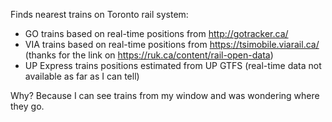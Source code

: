 Finds nearest trains on Toronto rail system:
- GO trains based on real-time positions from http://gotracker.ca/
- VIA trains based on real-time positions from https://tsimobile.viarail.ca/
  (thanks for the link on https://ruk.ca/content/rail-open-data)
- UP Express trains positions estimated from UP GTFS
  (real-time data not available as far as I can tell)

Why? Because I can see trains from my window and was wondering where they go.
